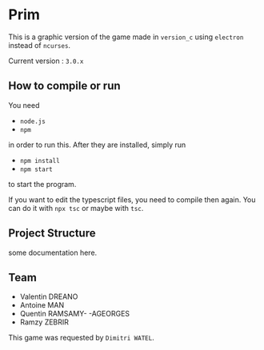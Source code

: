 # Prim

This is a graphic version of the game made
in ``version_c`` using `electron` instead
of ``ncurses``.

Current version : ``3.0.x``

## How to compile or run

You need

* ``node.js``
* ``npm``

in order to run this. After they are installed,
simply run

* ``npm install``
* ``npm start``

to start the program.

If you want to edit the typescript files, you need
to compile then again. You can do it with
``npx tsc`` or maybe with ``tsc``.

## Project Structure

some documentation here.

## Team

* Valentin DREANO
* Antoine MAN
* Quentin RAMSAMY- -AGEORGES
* Ramzy ZEBRIR

This game was requested by ``Dimitri WATEL``.